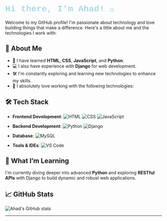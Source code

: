 # <span style="color:lightblue; font-family: 'Courier New', Courier, monospace;">Hi there, I'm Ahad! 👋</span>

Welcome to my GitHub profile! I'm passionate about technology and love building things that make a difference. Here's a little about me and the technologies I work with:

## 🚀 About Me
- 🌟 I have learned **HTML**, **CSS**, **JavaScript**, and **Python**.
- 💻 I also have experience with **Django** for web development.
- 🛠️ I'm constantly exploring and learning new technologies to enhance my skills.
- 💖 I absolutely love working with the following technologies:

## 🛠️ Tech Stack

- **Frontend Development**:
  ![HTML](https://img.shields.io/badge/HTML-%23E34F26.svg?style=for-the-badge&logo=html5&logoColor=white&logoShape=circle)
  ![CSS](https://img.shields.io/badge/CSS-%231572B6.svg?style=for-the-badge&logo=css3&logoColor=white&logoShape=circle)
  ![JavaScript](https://img.shields.io/badge/JavaScript-%23F7DF1E.svg?style=for-the-badge&logo=javascript&logoColor=black&logoShape=circle)

- **Backend Development**:
  ![Python](https://img.shields.io/badge/Python-%233776AB.svg?style=for-the-badge&logo=python&logoColor=white&logoShape=circle)
  ![Django](https://img.shields.io/badge/Django-%23092E20.svg?style=for-the-badge&logo=django&logoColor=white&logoShape=circle)

- **Database**:
  ![MySQL](https://img.shields.io/badge/MySQL-%234479A1.svg?style=for-the-badge&logo=mysql&logoColor=white&logoShape=circle)

- **Tools & IDEs**:
  ![VS Code](https://img.shields.io/badge/VS%20Code-%23007ACC.svg?style=for-the-badge&logo=visual-studio-code&logoColor=white&logoShape=circle)

## 🌱 What I’m Learning
I'm currently diving deeper into advanced **Python** and exploring **RESTful APIs** with Django to build dynamic and robust web applications.

## 📈 GitHub Stats
![Ahad's GitHub stats](https://github-readme-stats.vercel.app/api?username=yourusername&show_icons=true&theme=radical)

---


